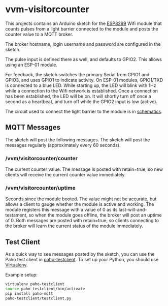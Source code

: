 # vvm-visitorcounter

This projects contains an Arduino sketch for the
[ESP8299](https://github.com/esp8266/Arduino) Wifi module that counts pulses
from a light barrier connected to the module and posts the counter value to a MQTT
broker.

The broker hostname, login username and password are configured in the sketch.

The pulse input is defined there as well, and defaults to GPIO2.  This allows using an
ESP-01 module.

For feedback, the sketch switches the primary Serial from GPIO1 and GPIO3, and uses GPIO1
to indicate activity.  On ESP-01 modules, GPIO1/TXD is connected to a blue LED.  While
starting up, the LED will blink with 1Hz while a connection to the Wifi network is
established.  Once a connection has been established, the LED will be on.  It will shortly
turn off once a second as a heartbeat, and turn off while the GPIO2 input is low (active).

The circuit used to connect the light barrier to the module is in
[schematics](schematics).

## MQTT Messages

The sketch will post the following messages.  The sketch will post the messages regularly
(approximately every 60 seconds).

### /vvm/visitorcounter/counter

The current counter value.  The message is posted with retain=true, so new clients will
receive the current counter value immediately.  

### /vvm/visitorcounter/uptime

Seconds since the module booted.  The value might not be accurate, but allows a client
to gauge whether the module is active and working.  The module registers this message
with a value of 0 as its last-will-and-testament, so when the module goes offline,
the broker will post an uptime of 0.  Both messages are posted with retain=true, so
clients connecting to the broker will learn the current status of the module immediately.

## Test Client

As a quick way to see messages posted by the sketch, you can use the Paho test client in
[paho-testclient](paho-testclient).  To set up your Python, you should use 
[Virtualenv](https://virtualenv.pypa.io/en/latest/).

Example setup:
```bash
virtualenv paho-testclient
source paho-testclient/bin/activate
pip install paho-mqtt
paho-testclient/testclient.py
```
